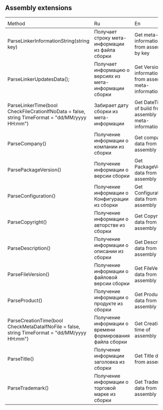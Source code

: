 ## Assembly extensions

<table>
  <th>
    <tr>
      <td width="50%">
        Method
      </td>
      <td> 
        Ru
      </td>
      <td>
        En
      </td>
    </tr>
  </th>
  <tbody>
    <tr>
      <td>
        ParseLinkerInformationString(string key)
      </td>
      <td>
        Получает строку мета-информации из файла сборки
      </td>
      <td>
        Get meta-information row from assembly by key
      </td>
    </tr>
    <tr>
      <td>
        ParseLinkerUpdatesData();
      </td>
      <td>
        Получает информацию о версиях из мета-информации сборки
      </td>
      <td>
        Get Version information from assembly meta-information
      </td>
    </tr>    
    <tr>
      <td>
        ParseLinkerTime(bool CheckFileCrationIfNoData = false, string TimeFormat = "dd/MM/yyyy HH:mm")
      </td>
      <td>
        Забирает дату сборки из мета-информации
      </td>
      <td>
        Get DateTime of build from assembly meta-information
      </td>
    </tr>
    <tr>
      <td>
        ParseCompany()
      </td>
      <td>
        Получение информации о компании из сборки
      </td>
      <td>
        Get company data from assembly
      </td>
    </tr>
    <tr>
      <td>
        ParsePackageVersion()
      </td>
      <td>
        Получение информации о версии сборки
      </td>
      <td>
        Get PackageVersion data from assembly
      </td>
    </tr>
    <tr>
      <td>
        ParseConfiguration()
      </td>
      <td>
        Получение информации о Конфигурации из сборки
      </td>
      <td>
        Get Configuration data from assembly
      </td>
    </tr>
    <tr>
      <td>
        ParseCopyright()
      </td>
      <td>
        Получение информации о авторстве из сборки
      </td>
      <td>
        Get Copyright data from assembly
      </td>
    </tr>
    <tr>
      <td>
        ParseDescription()
      </td>
      <td>
        Получение информации о описании из сборки
      </td>
      <td>
        Get Description data from assembly
      </td>
    </tr>
    <tr>
      <td>
        ParseFileVersion()
      </td>
      <td>
        Получение информации о файловой версии сборки
      </td>
      <td>
        Get FileVersion data from assembly
      </td>
    </tr>
    <tr>
      <td>
        ParseProduct()
      </td>
      <td>
        Получение информации о продукте из сборки
      </td>
      <td>
        Get Product data from assembly
      </td>
    </tr>
    <tr>
      <td>
        ParseCreationTime(bool CheckMetaDataIfNoFile = false, string TimeFormat = "dd/MM/yyyy HH:mm")
      </td>
      <td>
        Получение информации о времени формирования файла сборки
      </td>
      <td>
        Get Creation time of assembly
      </td>
    </tr>
    <tr>
      <td>
        ParseTitle()
      </td>
      <td>
        Получение информации заголовка из сборки
      </td>
      <td>
        Get Title data from assembly
      </td>
    </tr>
    <tr>
      <td>
        ParseTrademark()
      </td>
      <td>
        Получение информации о торговой марке из сборки
      </td>
      <td>
        Get Trademark data from assembly
      </td>
    </tr>
  </tbody>
  </table>
